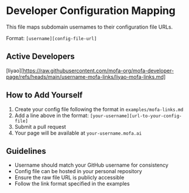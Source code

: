 # Developer Configuration Mapping

This file maps subdomain usernames to their configuration file URLs.

Format: `[username][config-file-url]`

## Active Developers

[liyao][https://raw.githubusercontent.com/mofa-org/mofa-developer-page/refs/heads/main/username-mofa-links/liyao-mofa-links.md]

## How to Add Yourself

1. Create your config file following the format in `examples/mofa-links.md`
2. Add a line above in the format: `[your-username][url-to-your-config-file]`
3. Submit a pull request
4. Your page will be available at `your-username.mofa.ai`

## Guidelines

- Username should match your GitHub username for consistency
- Config file can be hosted in your personal repository
- Ensure the raw file URL is publicly accessible
- Follow the link format specified in the examples
